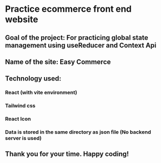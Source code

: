 # Practice ecommerce front end website
## Goal of the project: For practicing global state management using useReducer and Context Api
## Name of the site: Easy Commerce

## Technology used: 
### React (with vite environment)
### Tailwind css
### React Icon
### Data is stored in the same directory as json file (No backend server is used)

## Thank you for your time. Happy coding!
